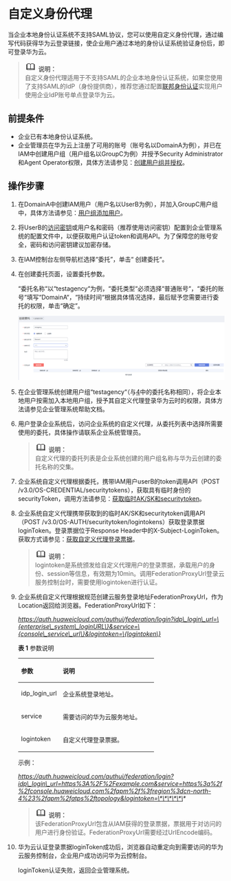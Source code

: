 # 自定义身份代理<a name="iam_1001"></a>

当企业本地身份认证系统不支持SAML协议，您可以使用自定义身份代理，通过编写代码获得华为云登录链接，使企业用户通过本地的身份认证系统验证身份后，即可登录华为云。

>![](public_sys-resources/icon-note.gif) **说明：**   
>自定义身份代理适用于不支持SAML的企业本地身份认证系统，如果您使用了支持SAML的IdP（身份提供商），推荐您通过配置[联邦身份认证](联邦身份认证的基本流程和配置步骤.md)实现用户使用企业IdP账号单点登录华为云。  

## 前提条件<a name="section2089016116416"></a>

-   企业已有本地身份认证系统。
-   企业管理员在华为云上注册了可用的账号（账号名以DomainA为例），并已在IAM中创建用户组（用户组名以GroupC为例）并授予Security Administrator和Agent Operator权限，具体方法请参见：[创建用户组并授权](创建用户组并授权.md)。

## 操作步骤<a name="zh-cn_topic_0185387373_section598413613117"></a>

1.  在DomainA中创建IAM用户（用户名以UserB为例），并加入GroupC用户组中，具体方法请参见：[用户组添加用户](用户组添加-移除用户.md)。
2.  将UserB的[访问密钥](https://support.huaweicloud.com/usermanual-ca/ca_01_0003.html)或用户名和密码（推荐使用访问密钥）配置到企业管理系统的配置文件中，以便获取用户认证token和调用API。为了保障您的账号安全，密码和访问密钥建议加密存储。
3.  在IAM控制台左侧导航栏选择“委托”，单击“ 创建委托“。
4.  <a name="li415614531821"></a>在创建委托页面，设置委托参数。

    “委托名称“以“testagency“为例，“委托类型“必须选择“普通账号“，“委托的账号“填写“DomainA“，“持续时间“根据具体情况选择，最后赋予您需要进行委托的权限，单击“确定”。

    ![](figures/zh-cn_image_0217721530.png)

5.  在企业管理系统创建用户组“testagency“（与[4](#li415614531821)中的委托名称相同），将企业本地用户按需加入本地用户组，授予其自定义代理登录华为云时的权限，具体方法请参见企业管理系统帮助文档。
6.  用户登录企业系统后，访问企业系统的自定义代理，从委托列表中选择所需要使用的委托，具体操作请联系企业系统管理员。

    >![](public_sys-resources/icon-note.gif) **说明：**   
    >自定义代理的委托列表是企业系统创建的用户组名称与华为云创建的委托名称的交集。  

7.  企业系统自定义代理根据委托，携带IAM用户userB的token调用API（POST /v3.0/OS-CREDENTIAL/securitytokens），获取具有临时身份的securityToken，调用方法请参见：[获取临时AK/SK和securitytoken](https://support.huaweicloud.com/zh-cn/api-iam/iam_04_0002.html)。
8.  企业系统自定义代理携带获取到的临时AK/SK和securitytoken调用API（POST /v3.0/OS-AUTH/securitytoken/logintokens）获取登录票据loginToken。登录票据位于Response Header中的X-Subject-LoginToken。获取方式请参见：[获取自定义代理登录票据](https://support.huaweicloud.com/api-iam/iam_14_1101.html)。

    >![](public_sys-resources/icon-note.gif) **说明：**   
    >logintoken是系统颁发给自定义代理用户的登录票据，承载用户的身份、session等信息，有效期为10min。调用FederationProxyUrl登录云服务控制台时，需要使用logintoken进行认证。  

9.  企业系统自定义代理根据规范创建云服务登录地址FederationProxyUrl，作为Location返回给浏览器。FederationProxyUrl如下：

    _https://auth.huaweicloud.com/authui/federation/login?idp\_login\_url=\{enterprise\_system\_loginURL\}&service=\{console\_service\_url\}&logintoken=\{logintoken\}_

    **表 1**  参数说明

    <a name="table105201138141210"></a>
    <table><thead align="left"><tr id="row95631538111214"><th class="cellrowborder" valign="top" width="30.65%" id="mcps1.2.3.1.1"><p id="p1056383811122"><a name="p1056383811122"></a><a name="p1056383811122"></a>参数</p>
    </th>
    <th class="cellrowborder" valign="top" width="69.35%" id="mcps1.2.3.1.2"><p id="p1856393831211"><a name="p1856393831211"></a><a name="p1856393831211"></a>说明</p>
    </th>
    </tr>
    </thead>
    <tbody><tr id="row11563103831211"><td class="cellrowborder" valign="top" width="30.65%" headers="mcps1.2.3.1.1 "><p id="p185631384122"><a name="p185631384122"></a><a name="p185631384122"></a>idp_login_url</p>
    </td>
    <td class="cellrowborder" valign="top" width="69.35%" headers="mcps1.2.3.1.2 "><p id="p1456303810125"><a name="p1456303810125"></a><a name="p1456303810125"></a>企业系统登录地址。</p>
    </td>
    </tr>
    <tr id="row15631038151213"><td class="cellrowborder" valign="top" width="30.65%" headers="mcps1.2.3.1.1 "><p id="p95632385127"><a name="p95632385127"></a><a name="p95632385127"></a>service</p>
    </td>
    <td class="cellrowborder" valign="top" width="69.35%" headers="mcps1.2.3.1.2 "><p id="p155631838171217"><a name="p155631838171217"></a><a name="p155631838171217"></a>需要访问的华为云服务地址。</p>
    </td>
    </tr>
    <tr id="row356333851212"><td class="cellrowborder" valign="top" width="30.65%" headers="mcps1.2.3.1.1 "><p id="p1756318382127"><a name="p1756318382127"></a><a name="p1756318382127"></a>logintoken</p>
    </td>
    <td class="cellrowborder" valign="top" width="69.35%" headers="mcps1.2.3.1.2 "><p id="p8563738181214"><a name="p8563738181214"></a><a name="p8563738181214"></a>自定义代理登录票据。</p>
    </td>
    </tr>
    </tbody>
    </table>

    示例：

    _https://auth.huaweicloud.com/authui/federation/login?idp\_login\_url=https%3A%2F%2Fexample.com&service=https%3a%2f%2fconsole.huaweicloud.com%2fapm%2f%3fregion%3dcn-north-4%23%2fapm%2fatps%2ftopology&logintoken=\*\*\*\*\*\*_

    >![](public_sys-resources/icon-note.gif) **说明：**   
    >该FederationProxyUrl包含从IAM获得的登录票据，票据用于对访问的用户进行身份验证。FederationProxyUrl需要经过UrlEncode编码。  

10. 华为云认证登录票据loginToken成功后，浏览器自动重定向到需要访问的华为云服务控制台，企业用户成功访问华为云控制台。

    loginToken认证失败，返回企业管理系统。


  

